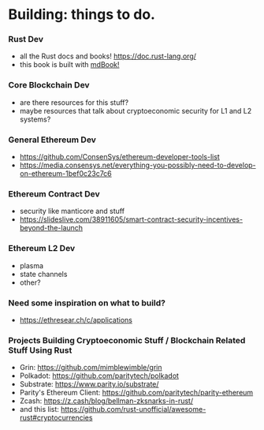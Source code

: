 # Building: things to do.

### Rust Dev
- all the Rust docs and books! https://doc.rust-lang.org/
- this book is built with [mdBook!](https://rust-lang-nursery.github.io/mdBook/index.html)

### Core Blockchain Dev
- are there resources for this stuff?
- maybe resources that talk about cryptoeconomic security for L1 and L2 systems?

### General Ethereum Dev
- https://github.com/ConsenSys/ethereum-developer-tools-list
- https://media.consensys.net/everything-you-possibly-need-to-develop-on-ethereum-1bef0c23c7c6

### Ethereum Contract Dev
- security like manticore and stuff
- https://slideslive.com/38911605/smart-contract-security-incentives-beyond-the-launch

### Ethereum L2 Dev
- plasma
- state channels
- other?

### Need some inspiration on what to build?
- https://ethresear.ch/c/applications

### Projects Building Cryptoeconomic Stuff / Blockchain Related Stuff Using Rust
- Grin: https://github.com/mimblewimble/grin
- Polkadot: https://github.com/paritytech/polkadot
- Substrate: https://www.parity.io/substrate/
- Parity's Ethereum Client: https://github.com/paritytech/parity-ethereum
- Zcash: https://z.cash/blog/bellman-zksnarks-in-rust/
- and this list: https://github.com/rust-unofficial/awesome-rust#cryptocurrencies
